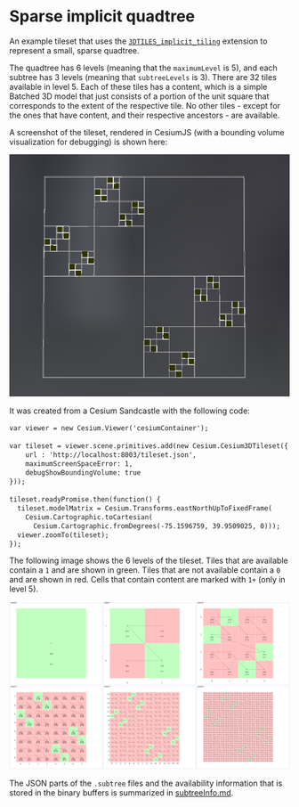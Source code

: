 
# Sparse implicit quadtree

An example tileset that uses the [`3DTILES_implicit_tiling`](https://github.com/CesiumGS/3d-tiles/tree/main/extensions/3DTILES_implicit_tiling) extension to represent a small, sparse quadtree. 

The quadtree has 6 levels (meaning that the `maximumLevel` is 5), and each subtree has 3 levels (meaning that `subtreeLevels` is 3). There are 32 tiles available in level 5. Each of these tiles has a content, which is a simple Batched 3D model that just consists of a portion of the unit square that corresponds to the extent of the respective tile. No other tiles - except for the ones that have content, and their respective ancestors - are available. 

A screenshot of the tileset, rendered in CesiumJS (with a bounding volume visualization for debugging) is shown here:

![Screenshot](screenshot/SparseImplicitQuadtree.png)

It was created from a Cesium Sandcastle with the following code:
```
var viewer = new Cesium.Viewer('cesiumContainer');

var tileset = viewer.scene.primitives.add(new Cesium.Cesium3DTileset({
    url : 'http://localhost:8003/tileset.json',
    maximumScreenSpaceError: 1,
    debugShowBoundingVolume: true
}));

tileset.readyPromise.then(function() {
  tileset.modelMatrix = Cesium.Transforms.eastNorthUpToFixedFrame(
    Cesium.Cartographic.toCartesian(
      Cesium.Cartographic.fromDegrees(-75.1596759, 39.9509025, 0)));
  viewer.zoomTo(tileset);
});
```

The following image shows the 6 levels of the tileset. Tiles that are available contain a `1` and are shown in green. Tiles that are not available contain a `0` and are shown in red. Cells that contain content are marked with `1+` (only in level 5). 

![Availability](screenshot/SparseImplicitQuadtree-Availability.png)

The JSON parts of the `.subtree` files and the availability information that is stored in the binary buffers is summarized in [subtreeInfo.md](screenshot/subtreeInfo.md).


